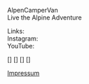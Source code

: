 AlpenCamperVan  
Live the Alpine Adventure


Links:  
Instagram:  
YouTube:  





[]
[]
[]
[]












[Impressum](https://github.com/AlpenCamperVan/Impressum/blob/ddd12371e0c7b746bc0f972adae0ec83bf05c3cb/Impressumlink.md)
